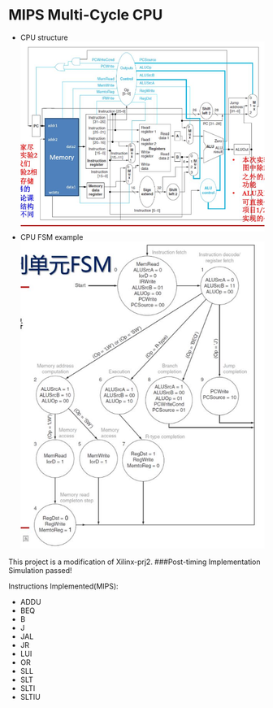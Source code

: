 # MIPS Multi-Cycle CPU

- CPU structure
![](structure.JPG)
- CPU FSM example
![](exampleFSM.JPG)

This project is a modification of Xilinx-prj2. 
###Post-timing Implementation Simulation passed!

Instructions Implemented(MIPS):
- ADDU
- BEQ
- B
- J
- JAL
- JR
- LUI
- OR
- SLL
- SLT
- SLTI
- SLTIU